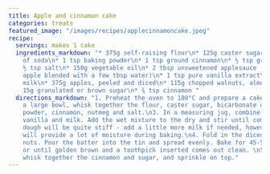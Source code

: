 ```yaml
---
title: Apple and cinnamon cake
categories: treats
featured_image: "/images/recipes/applecinnamoncake.jpeg"
recipe:
  servings: makes 1 cake
  ingredients_markdown: "* 375g self-raising flour\n* 125g caster sugar\n* 1 tsp bicarbonate
    of soda\n* 1 tsp baking powder\n* 1 tsp ground cinnamon\n* ½ tsp ground nutmeg\n*
    ½ tsp salt\n* 150g vegetable oil\n* 2 tbsp unsweetened applesauce (or 1 large
    apple blended with a few tbsp water)\n* 1 tsp pure vanilla extract\n* 50ml oat
    milk\n* 375g apples, peeled and diced\n* 115g chopped walnuts, almonds or pecans\n*
    15g granulated or brown sugar\n* ¾ tsp cinnamon "
  directions_markdown: "1. Preheat the oven to 180°C and prepare a cake tin.\n2. In
    a large bowl, whisk together the flour, caster sugar, bicarbonate of soda, baking
    powder, cinnamon, nutmeg and salt.\n3. In a measuring jug, combine the oil, applesauce,
    vanilla and milk. Add the wet mixture to the dry and stir until combined. The
    dough will be quite stiff - add a little more milk if needed, however the apples
    will provide a lot of moisture during baking.\n4. Fold in the diced apples and
    nuts. Pour the batter into the tin and spread evenly. Bake for 45-50 minutes,
    or until golden brown and a toothpick inserted comes out clean. \n5. Whilst cooling,
    whisk together the cinnamon and sugar, and sprinkle on top."
---
```

